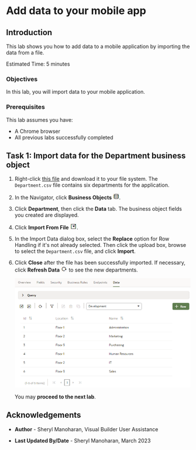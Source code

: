 # Add data to your mobile app

## Introduction

This lab shows you how to add data to a mobile application by importing the data from a file.

Estimated Time: 5 minutes

### Objectives

In this lab, you will import data to your mobile application.

### Prerequisites

This lab assumes you have:

* A Chrome browser
* All previous labs successfully completed

## Task 1: Import data for the Department business object

1. Right-click [this file](https://objectstorage.us-ashburn-1.oraclecloud.com/p/LNAcA6wNFvhkvHGPcWIbKlyGkicSOVCIgWLIu6t7W2BQfwq2NSLCsXpTL9wVzjuP/n/c4u04/b/livelabsfiles/o/developer-library/Department.csv) and download it to your file system. The `Department.csv` file contains six departments for the application.

2. In the Navigator, click **Business Objects** ![Business Objects icon](./images/bo_icon.png).

3. Click **Department**, then click the **Data** tab. The business object fields you created are displayed.

4. Click **Import From File** ![Import icon](./images/import_icon.png).

5. In the Import Data dialog box, select the **Replace** option for Row Handling if it's not already selected. Then click the upload box, browse to select the `Department.csv` file, and click **Import**.

6. Click **Close** after the file has been successfully imported. If necessary, click **Refresh Data** ![Refresh icon](./images/refresh_icon.png) to see the new departments.

    ![Shows 6 rows of data imported for the Department business object](./images/imported-data.png)

    You may **proceed to the next lab**.


## Acknowledgements

* **Author** - Sheryl Manoharan, Visual Builder User Assistance

* **Last Updated By/Date** - Sheryl Manoharan, March 2023
